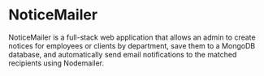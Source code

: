 # NoticeMailer
NoticeMailer is a full-stack web application that allows an admin to create notices for employees or clients by department, save them to a MongoDB database, and automatically send email notifications to the matched recipients using Nodemailer.

